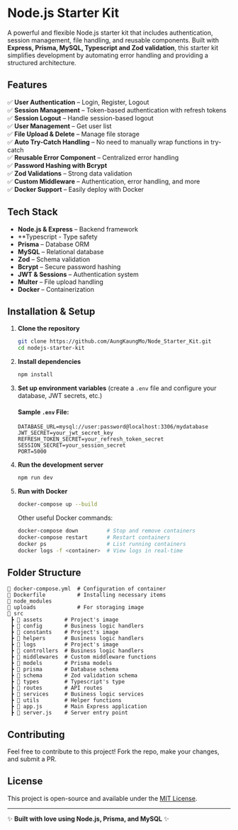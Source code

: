 # Node.js Starter Kit

A powerful and flexible Node.js starter kit that includes authentication, session management, file handling, and reusable components. Built with **Express, Prisma, MySQL, Typescript and Zod validation**, this starter kit simplifies development by automating error handling and providing a structured architecture.

## Features

✅ **User Authentication** – Login, Register, Logout  
✅ **Session Management** – Token-based authentication with refresh tokens  
✅ **Session Logout** – Handle session-based logout  
✅ **User Management** – Get user list  
✅ **File Upload & Delete** – Manage file storage  
✅ **Auto Try-Catch Handling** – No need to manually wrap functions in try-catch  
✅ **Reusable Error Component** – Centralized error handling  
✅ **Password Hashing with Bcrypt**  
✅ **Zod Validations** – Strong data validation  
✅ **Custom Middleware** – Authentication, error handling, and more  
✅ **Docker Support** – Easily deploy with Docker  

## Tech Stack
- **Node.js & Express** – Backend framework
- **Typescript - Type safety
- **Prisma** – Database ORM
- **MySQL** – Relational database
- **Zod** – Schema validation
- **Bcrypt** – Secure password hashing
- **JWT & Sessions** – Authentication system
- **Multer** – File upload handling
- **Docker** – Containerization

## Installation & Setup

1. **Clone the repository**
   ```sh
   git clone https://github.com/AungKaungMo/Node_Starter_Kit.git
   cd nodejs-starter-kit
   ```

2. **Install dependencies**
   ```sh
   npm install
   ```

3. **Set up environment variables** (create a `.env` file and configure your database, JWT secrets, etc.)

   #### Sample `.env` File:
   ```env
   DATABASE_URL=mysql://user:password@localhost:3306/mydatabase
   JWT_SECRET=your_jwt_secret_key
   REFRESH_TOKEN_SECRET=your_refresh_token_secret
   SESSION_SECRET=your_session_secret
   PORT=5000
   ```

4. **Run the development server**
   ```sh
   npm run dev
   ```

5. **Run with Docker**
   ```sh
   docker-compose up --build
   ```

   Other useful Docker commands:
   ```sh
   docker-compose down         # Stop and remove containers
   docker-compose restart      # Restart containers
   docker ps                   # List running containers
   docker logs -f <container>  # View logs in real-time
   ```

## Folder Structure
```
📜 docker-compose.yml  # Configuration of container
📜 Dockerfile          # Installing necessary items
📂 node_modules
📂 uploads             # For storaging image
📂 src
 ┣ 📂 assets       # Project's image
 ┣ 📂 config       # Business logic handlers
 ┣ 📂 constants    # Project's image
 ┣ 📂 helpers      # Business logic handlers
 ┣ 📂 logs         # Project's image
 ┣ 📂 controllers  # Business logic handlers
 ┣ 📂 middlewares  # Custom middleware functions
 ┣ 📂 models       # Prisma models
 ┣ 📂 prisma       # Database schema
 ┣ 📂 schema       # Zod validation schema
 ┣ 📂 types        # Typescript's type
 ┣ 📂 routes       # API routes
 ┣ 📂 services     # Business logic services
 ┣ 📂 utils        # Helper functions
 ┣ 📜 app.js       # Main Express application
 ┣ 📜 server.js    # Server entry point
```

## Contributing
Feel free to contribute to this project! Fork the repo, make your changes, and submit a PR.

## License
This project is open-source and available under the [MIT License](LICENSE).

---
✨ **Built with love using Node.js, Prisma, and MySQL** ✨



